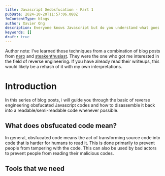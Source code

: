 ```yaml
---
title: Javascript Deobsfucation - Part 1
pubDate: 2024-10-20T11:57:06.080Z
fmContentType: blogs
author: Xavier Ong
description: Everyone knows Javascript but do you understand what goes on behind the scenes when it's obsfucated? Let's learn together!
keywords: []
draft: true
---
```


Author note: I've learned those techniques from a combination of blog posts from [nero](https://nerodesu017.github.io/) and [steakenthusiast](https://steakenthusiast.github.io/). They were the one who got me interested in the field of reverse engineering. If you have already read their writeups, this would likely be a rehash of it with my own interpretations.

# Introduction
In this series of blog posts, i will guide you through the basic of reverse engineering obsfucated Javascript codes and how to disassemble it back into a readable/semi-readable code whenever possible. 


## What does obsfucated code mean?

In general, obsfucated code means the act of transforming source code into code that is harder for humans to read it. This is done primarily to prevent people from tampering with the code. This can also be used by bad actors to prevent people from reading their malicious codes.

## Tools that we need
